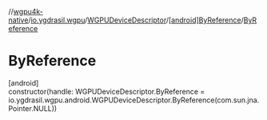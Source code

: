 //[wgpu4k-native](../../../../index.md)/[io.ygdrasil.wgpu](../../index.md)/[WGPUDeviceDescriptor](../index.md)/[[android]ByReference](index.md)/[ByReference](-by-reference.md)

# ByReference

[android]\
constructor(handle: WGPUDeviceDescriptor.ByReference = io.ygdrasil.wgpu.android.WGPUDeviceDescriptor.ByReference(com.sun.jna.Pointer.NULL))